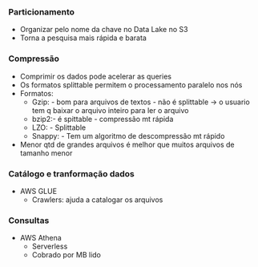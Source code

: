 ### Particionamento

- Organizar pelo nome da chave no Data Lake no S3
- Torna a pesquisa mais rápida e barata

### Compressão

- Comprimir os dados pode acelerar as queries
- Os formatos splittable permitem o processamento paralelo nos nós
- Formatos:
  - Gzip: - bom para arquivos de textos
          - não é splittable -> o usuario tem q baixar o arquivo inteiro para ler o arquivo
  - bzip2:- é spittable
          - compressão mt rápida
  - LZO:  - Splittable
  - Snappy: - Tem um algoritmo de descompressão mt rápido
- Menor qtd de grandes arquivos é melhor que muitos arquivos de tamanho menor

### Catálogo e tranformação dados

- AWS GLUE
  - Crawlers: ajuda a catalogar os arquivos

### Consultas

- AWS Athena
  - Serverless
  - Cobrado por MB lido